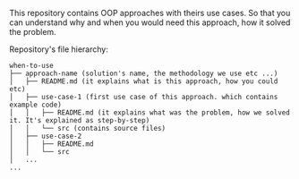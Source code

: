 This repository contains OOP approaches with theirs use cases. So that you can understand why and when you would need this approach, how it solved the problem.

Repository's file hierarchy: 

    when-to-use
    ├── approach-name (solution's name, the methodology we use etc ...)
    │   ├── README.md (it explains what is this approach, how you could etc)
    │   ├── use-case-1 (first use case of this approach. which contains example code) 
    │   │   ├── README.md (it explains what was the problem, how we solved it. It's explained as step-by-step)
    │   │   └── src (contains source files)
    │   ├── use-case-2
    │   │   ├── README.md
    │   │   └── src 
    │   ...
    ...